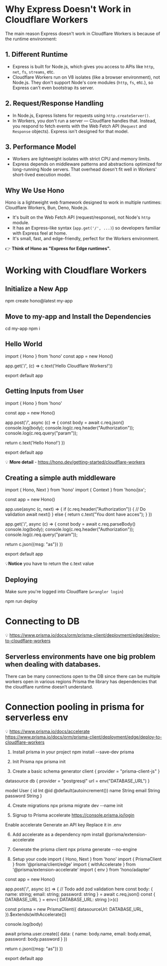 # Why Express Doesn't Work in Cloudflare Workers

The main reason Express doesn't work in Cloudflare Workers is because of the runtime environment:

## 1. Different Runtime

- Express is built for Node.js, which gives you access to APIs like `http`, `net`, `fs`, `streams`, etc.
- Cloudflare Workers run on V8 isolates (like a browser environment), not Node.js. They don't support Node's core modules (`http`, `fs`, etc.), so Express can't even bootstrap its server.

## 2. Request/Response Handling

- In Node.js, Express listens for requests using `http.createServer()`.
- In Workers, you don't run a server — Cloudflare handles that. Instead, you respond to fetch events with the Web Fetch API (`Request` and `Response` objects). Express isn't designed for that model.

## 3. Performance Model

- Workers are lightweight isolates with strict CPU and memory limits.
- Express depends on middleware patterns and abstractions optimized for long-running Node servers. That overhead doesn't fit well in Workers' short-lived execution model.

## Why We Use Hono

Hono is a lightweight web framework designed to work in multiple runtimes: Cloudflare Workers, Bun, Deno, Node.js.

- It's built on the Web Fetch API (request/response), not Node's `http` module.
- It has an Express-like syntax (`app.get('/', ...)`) so developers familiar with Express feel at home.
- It's small, fast, and edge-friendly, perfect for the Workers environment.

👉 **Think of Hono as "Express for Edge runtimes".**

# Working with Cloudflare Workers

## Initialize a New App
npm create hono@latest my-app

## Move to my-app and Install the Dependencies
cd my-app
npm i

## Hello World
import { Hono } from 'hono'
const app = new Hono()

app.get('/', (c) => c.text('Hello Cloudflare Workers!'))

export default app

## Getting Inputs from User
import { Hono } from 'hono'

const app = new Hono()

app.post('/', async (c) => {
  const body = await c.req.json()
  console.log(body);
  console.log(c.req.header("Authorization"));
  console.log(c.req.query("param"));

  return c.text('Hello Hono!')
})

export default app

💡 **More detail** - https://hono.dev/getting-started/cloudflare-workers

## Creating a simple auth middleware
import { Hono, Next } from 'hono'
import { Context } from 'hono/jsx';

const app = new Hono()

app.use(async (c, next) => {
  if (c.req.header("Authorization")) {
    // Do validation
    await next()
  } else {
    return c.text("You dont have acces");
  }
})

app.get('/', async (c) => {
  const body = await c.req.parseBody()
  console.log(body);
  console.log(c.req.header("Authorization"));
  console.log(c.req.query("param"));

  return c.json({msg: "as"})
})

export default app

💡**Notice** you have to return the c.text value

## Deploying
Make sure you're logged into Cloudflare (`wrangler login`)

npm run deploy

# Connecting to DB 
💡 https://www.prisma.io/docs/orm/prisma-client/deployment/edge/deploy-to-cloudflare-workers
## Serverless environments have one big problem when dealing with databases. 
There can be many connections open to the DB since there can be multiple workers open in various regions
Prisma the library has dependencies that the cloudflare runtime doesn’t understand.

# Connection pooling in prisma for serverless env
💡
https://www.prisma.io/docs/accelerate
https://www.prisma.io/docs/orm/prisma-client/deployment/edge/deploy-to-cloudflare-workers

1. Install prisma in your project
npm install --save-dev prisma

2. Init Prisma
npx prisma init

3. Create a basic schema
generator client {
  provider = "prisma-client-js"
}

datasource db {
  provider = "postgresql"
  url      = env("DATABASE_URL")
}

model User {
  id       Int    @id @default(autoincrement())
  name     String
  email    String
	password String
}

4. Create migrations
npx prisma migrate dev --name init

5. Signup to Prisma accelerate
https://console.prisma.io/login

Enable accelerate
Generate an API key
Replace it in .env

6. Add accelerate as a dependency
npm install @prisma/extension-accelerate

7. Generate the prisma client
npx prisma generate --no-engine

8. Setup your code
import { Hono, Next } from 'hono'
import { PrismaClient } from '@prisma/client/edge'
import { withAccelerate } from '@prisma/extension-accelerate'
import { env } from 'hono/adapter'

const app = new Hono()

app.post('/', async (c) => {
  // Todo add zod validation here
  const body: {
    name: string;
    email: string;
    password: string
  } = await c.req.json()
  const { DATABASE_URL } = env<{ DATABASE_URL: string }>(c)

  const prisma = new PrismaClient({
      datasourceUrl: DATABASE_URL,
  }).$extends(withAccelerate())

  console.log(body)

  await prisma.user.create({
    data: {
      name: body.name,
      email: body.email,
      password: body.password
    }
  })
  
  return c.json({msg: "as"})
})

export default app